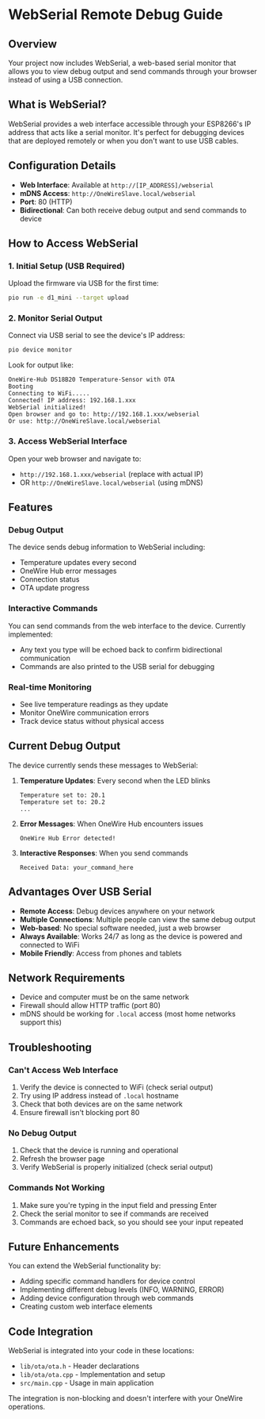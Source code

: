 # WebSerial Remote Debug Guide

## Overview
Your project now includes WebSerial, a web-based serial monitor that allows you to view debug output and send commands through your browser instead of using a USB connection.

## What is WebSerial?
WebSerial provides a web interface accessible through your ESP8266's IP address that acts like a serial monitor. It's perfect for debugging devices that are deployed remotely or when you don't want to use USB cables.

## Configuration Details
- **Web Interface**: Available at `http://[IP_ADDRESS]/webserial`
- **mDNS Access**: `http://OneWireSlave.local/webserial`
- **Port**: 80 (HTTP)
- **Bidirectional**: Can both receive debug output and send commands to device

## How to Access WebSerial

### 1. Initial Setup (USB Required)
Upload the firmware via USB for the first time:
```bash
pio run -e d1_mini --target upload
```

### 2. Monitor Serial Output
Connect via USB serial to see the device's IP address:
```bash
pio device monitor
```

Look for output like:
```
OneWire-Hub DS18B20 Temperature-Sensor with OTA
Booting
Connecting to WiFi.....
Connected! IP address: 192.168.1.xxx
WebSerial initialized!
Open browser and go to: http://192.168.1.xxx/webserial
Or use: http://OneWireSlave.local/webserial
```

### 3. Access WebSerial Interface
Open your web browser and navigate to:
- `http://192.168.1.xxx/webserial` (replace with actual IP)
- OR `http://OneWireSlave.local/webserial` (using mDNS)

## Features

### Debug Output
The device sends debug information to WebSerial including:
- Temperature updates every second
- OneWire Hub error messages
- Connection status
- OTA update progress

### Interactive Commands
You can send commands from the web interface to the device. Currently implemented:
- Any text you type will be echoed back to confirm bidirectional communication
- Commands are also printed to the USB serial for debugging

### Real-time Monitoring
- See live temperature readings as they update
- Monitor OneWire communication errors
- Track device status without physical access

## Current Debug Output
The device currently sends these messages to WebSerial:

1. **Temperature Updates**: Every second when the LED blinks
   ```
   Temperature set to: 20.1
   Temperature set to: 20.2
   ...
   ```

2. **Error Messages**: When OneWire Hub encounters issues
   ```
   OneWire Hub Error detected!
   ```

3. **Interactive Responses**: When you send commands
   ```
   Received Data: your_command_here
   ```

## Advantages Over USB Serial
- **Remote Access**: Debug devices anywhere on your network
- **Multiple Connections**: Multiple people can view the same debug output
- **Web-based**: No special software needed, just a web browser
- **Always Available**: Works 24/7 as long as the device is powered and connected to WiFi
- **Mobile Friendly**: Access from phones and tablets

## Network Requirements
- Device and computer must be on the same network
- Firewall should allow HTTP traffic (port 80)
- mDNS should be working for `.local` access (most home networks support this)

## Troubleshooting

### Can't Access Web Interface
1. Verify the device is connected to WiFi (check serial output)
2. Try using IP address instead of `.local` hostname
3. Check that both devices are on the same network
4. Ensure firewall isn't blocking port 80

### No Debug Output
1. Check that the device is running and operational
2. Refresh the browser page
3. Verify WebSerial is properly initialized (check serial output)

### Commands Not Working
1. Make sure you're typing in the input field and pressing Enter
2. Check the serial monitor to see if commands are received
3. Commands are echoed back, so you should see your input repeated

## Future Enhancements
You can extend the WebSerial functionality by:
- Adding specific command handlers for device control
- Implementing different debug levels (INFO, WARNING, ERROR)
- Adding device configuration through web commands
- Creating custom web interface elements

## Code Integration
WebSerial is integrated into your code in these locations:
- `lib/ota/ota.h` - Header declarations
- `lib/ota/ota.cpp` - Implementation and setup
- `src/main.cpp` - Usage in main application

The integration is non-blocking and doesn't interfere with your OneWire operations.
